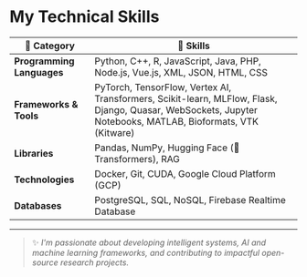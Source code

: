 # My Technical Skills

<div align="center">

| 🚀 **Category**           | 🧠 **Skills** |
|--------------------------|---------------|
| **Programming Languages** | Python, C++, R, JavaScript, Java, PHP, Node.js, Vue.js, XML, JSON, HTML, CSS |
| **Frameworks & Tools**     | PyTorch, TensorFlow, Vertex AI, Transformers, Scikit-learn, MLFlow, Flask, Django, Quasar, WebSockets, Jupyter Notebooks, MATLAB, Bioformats, VTK (Kitware) |
| **Libraries**             | Pandas, NumPy, Hugging Face (🤗 Transformers), RAG |
| **Technologies**          | Docker, Git, CUDA, Google Cloud Platform (GCP) |
| **Databases**             | PostgreSQL, SQL, NoSQL, Firebase Realtime Database |

</div>

---

> ✨ *I'm passionate about developing intelligent systems, AI and machine learning frameworks, and contributing to impactful open-source research projects.*

